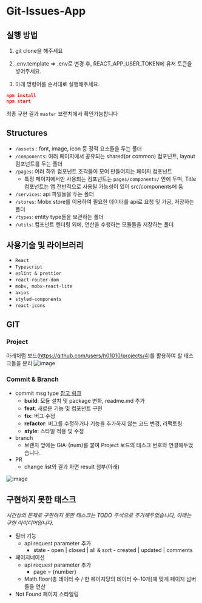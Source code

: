 # Git-Issues-App
                                                   
## 실행 방법
                                                   
1) git clone을 해주세요
                                  
2) .env.template ⇒ .env로 변경 후, REACT_APP_USER_TOKEN에 유저 토큰을 넣어주세요.
                                  
3) 아래 명령어를 순서대로 실행해주세요.
                                  
```json
npm install
npm start
```
최종 구현 결과 `master` 브랜치에서 확인가능합니다

                                  
## Structures
                                  
- `/assets` : font, image, icon 등 정적 요소들을 두는 폴더
- `/components`: 여러 페이지에서 공유되는 shared(or common) 컴포넌트, layout 컴포넌트를 두는 폴더
- `/pages`: 여러 하위 컴포넌트 조각들이 모여 만들어지는 페이지 컴포넌트
    - 특정 페이지에서만 사용되는 컴포넌트는 `pages/components/` 안에 두며, Title 컴포넌트는 앱 전반적으로 사용될 가능성이 있어 src/components에 둠
- `/services`: api 파일들을 두는 폴더
- `/stores`: Mobx store를 이용하여 필요한 데이터를 api로 요청 및 가공, 저장하는 폴더
- `/types`: entity type들을 보관하는 폴더
- `/utils`: 컴포넌트 렌더링 외에, 연산을 수행하는 모듈들을 저장하는 폴더
                 
                                                   
## 사용기술 및 라이브러리
                 
- `React`
- `Typescript`
- `eslint & prettier`
- `react-router-dom`
- `mobx, mobx-react-lite`
- `axios`
- `styled-components`
- `react-icons`
                 
                                                                    
## GIT
                 
                                                                    
### Project
                                  
아래처럼 보드(https://github.com/users/h01010/projects/4)를 활용하여 할 태스크들을 분리
![image](https://github.com/h01010/Git-Repo-Issues-App/assets/44168693/eeae1f1f-73c1-4b12-8841-1b8e3c4cea9e)


                                  
### Commit & Branch
                                  
- commit msg type
[참고 링크](https://medium.com/humanscape-tech/%ED%9A%A8%EC%9C%A8%EC%A0%81%EC%9D%B8-commit-message-%EC%9E%91%EC%84%B1%EC%9D%84-%EC%9C%84%ED%95%9C-conventional-commits-ae885898e754)
    - **build**: 모듈 설치 및 package 변화, readme.md 추가
    - **feat**: 새로운 기능 및 컴포넌트 구현
    - **fix**: 버그 수정
    - **refactor**: 버그를 수정하거나 기능을 추가하지 않는 코드 변경, 리팩토링
    - **style**: 스타일 적용 및 수정
- branch
    - 브랜치 앞에는 GIA-{num}를 붙여 Project 보드의 태스크 번호와 연결해두었습니다.
- PR
    - change list와 결과 화면 result 첨부(아래)
          
![image](https://github.com/h01010/Git-Repo-Issues-App/assets/44168693/27c08d0b-8c76-48d9-9f8c-16cdf83430fb)
                                  
                                  
                                  
## 구현하지 못한 태스크
                                  
*시간상의 문제로 구현하지 못한 태스크는 TODO 주석으로 추가해두었습니다, 아래는 구현 아이디어입니다.*

- 필터 기능
    - api request parameter 추가
        - state - open | closed | all & sort - created | updated | comments
- 페이지네이션
    - api request parameter 추가
        - page = {number}
    - Math.floor(총 데이터 수 / 한 페이지당의 데이터 수-10개)에 맞게 페이지 넘버들을 연산
- Not Found 페이지 스타일링
